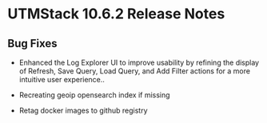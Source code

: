 # UTMStack 10.6.2 Release Notes
## Bug Fixes
- Enhanced the Log Explorer UI to improve usability by refining the display of Refresh, Save Query, Load Query, and Add Filter actions for a more intuitive user experience..

- Recreating geoip opensearch index if missing

- Retag docker images to github registry
